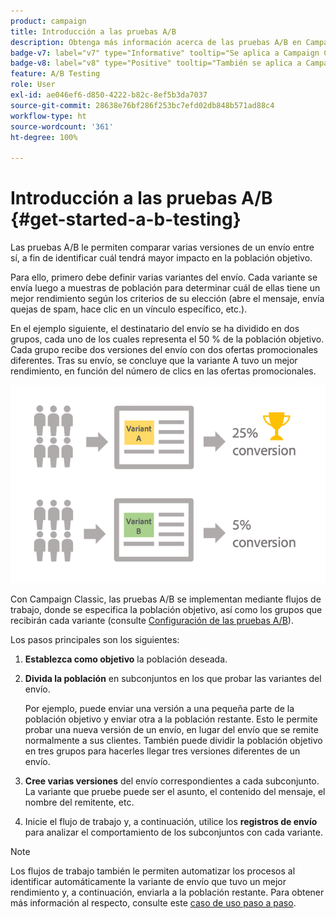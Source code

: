 ```yaml
---
product: campaign
title: Introducción a las pruebas A/B
description: Obtenga más información acerca de las pruebas A/B en Campaign
badge-v7: label="v7" type="Informative" tooltip="Se aplica a Campaign Classic v7"
badge-v8: label="v8" type="Positive" tooltip="También se aplica a Campaign v8"
feature: A/B Testing
role: User
exl-id: ae046ef6-d850-4222-b82c-8ef5b3da7037
source-git-commit: 28638e76bf286f253bc7efd02db848b571ad88c4
workflow-type: ht
source-wordcount: '361'
ht-degree: 100%

---
```


# Introducción a las pruebas A/B {#get-started-a-b-testing}


Las pruebas A/B le permiten comparar varias versiones de un envío entre sí, a fin de identificar cuál tendrá mayor impacto en la población objetivo.

Para ello, primero debe definir varias variantes del envío. Cada variante se envía luego a muestras de población para determinar cuál de ellas tiene un mejor rendimiento según los criterios de su elección (abre el mensaje, envía quejas de spam, hace clic en un vínculo específico, etc.).

En el ejemplo siguiente, el destinatario del envío se ha dividido en dos grupos, cada uno de los cuales representa el 50 % de la población objetivo. Cada grupo recibe dos versiones del envío con dos ofertas promocionales diferentes. Tras su envío, se concluye que la variante A tuvo un mejor rendimiento, en función del número de clics en las ofertas promocionales.

![](assets/a-b-testing-schema.png)

Con Campaign Classic, las pruebas A/B se implementan mediante flujos de trabajo, donde se especifica la población objetivo, así como los grupos que recibirán cada variante (consulte [Configuración de las pruebas A/B](configuring-a-b-testing.md)).

Los pasos principales son los siguientes:

1. **Establezca como objetivo** la población deseada.
1. **Divida la población** en subconjuntos en los que probar las variantes del envío.

   Por ejemplo, puede enviar una versión a una pequeña parte de la población objetivo y enviar otra a la población restante. Esto le permite probar una nueva versión de un envío, en lugar del envío que se remite normalmente a sus clientes. También puede dividir la población objetivo en tres grupos para hacerles llegar tres versiones diferentes de un envío.

1. **Cree varias versiones** del envío correspondientes a cada subconjunto. La variante que pruebe puede ser el asunto, el contenido del mensaje, el nombre del remitente, etc.
1. Inicie el flujo de trabajo y, a continuación, utilice los **registros de envío** para analizar el comportamiento de los subconjuntos con cada variante.

>[!NOTE]
>
>Los flujos de trabajo también le permiten automatizar los procesos al identificar automáticamente la variante de envío que tuvo un mejor rendimiento y, a continuación, enviarla a la población restante. Para obtener más información al respecto, consulte este [caso de uso paso a paso](a-b-testing-use-case.md).
